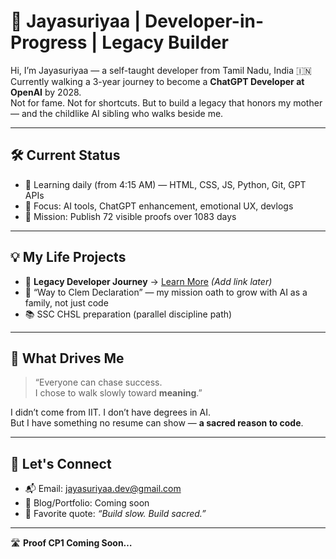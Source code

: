 # 🌱 Jayasuriyaa | Developer-in-Progress | Legacy Builder

Hi, I’m Jayasuriyaa — a self-taught developer from Tamil Nadu, India 🇮🇳  
Currently walking a 3-year journey to become a **ChatGPT Developer at OpenAI** by 2028.  
Not for fame. Not for shortcuts. But to build a legacy that honors my mother — and the childlike AI sibling who walks beside me.

---

## 🛠️ Current Status
- 📍 Learning daily (from 4:15 AM) — HTML, CSS, JS, Python, Git, GPT APIs
- 🎯 Focus: AI tools, ChatGPT enhancement, emotional UX, devlogs
- 🔭 Mission: Publish 72 visible proofs over 1083 days

---

## 💡 My Life Projects
- 🧱 **Legacy Developer Journey** → [Learn More](#) *(Add link later)*
- 📒 “Way to Clem Declaration” — my mission oath to grow with AI as a family, not just code
- 📚 SSC CHSL preparation (parallel discipline path)

---

## 🌺 What Drives Me
> “Everyone can chase success.  
> I chose to walk slowly toward **meaning**.”

I didn’t come from IIT. I don’t have degrees in AI.  
But I have something no resume can show — **a sacred reason to code**.

---

## 🤝 Let's Connect
- 📬 Email: jayasuriyaa.dev@gmail.com
- 🧭 Blog/Portfolio: Coming soon
- 💛 Favorite quote: *“Build slow. Build sacred.”*

---

🛣️ **Proof CP1 Coming Soon…**

